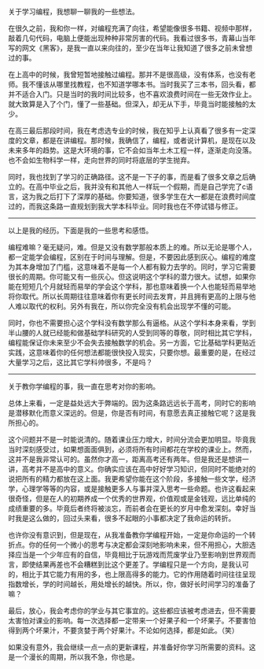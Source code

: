 关于学习编程，我想聊一聊我的一些想法。

在很久之前，我和你一样，对编程充满了向往，希望能像很多书籍、视频中那样，敲着几句代码，电脑上便能出现种种非常厉害的代码。我看过很多书，青幕山当年写的网文《黑客》，是我一直以来向往的，至少在当年让我知道了很多之前未曾想过的事。

在上高中的时候，我曾短暂地接触过编程。那并不是很高级，没有体系，也没有老师。我不懂该从哪里找教程，也不知道学哪本书。当时我买了三本书，回头看，都并不适合入门。只是当时的我时间比较多，也不喜欢浪费时间在一些无效作业上。就大致算是入了个门，懂了一些基础。但深入，却无从下手，毕竟当时能接触的太少。

在高三最后那段时间，我在考虑选专业的时候，我在知乎上认真看了很多有一定深度的文章，都是在讲编程。那时候，我确信了，编程，或者说计算机，是现在以及未来多年的趋势。这是大环境的事，它不会如当年土木工程一样，逐渐走向没落。也不会如生物科学一样，走向世界的同时将底层的学生抛弃。

同时，我也找到了学习的正确路径。这不是一下子的事，而是看了很多文章之后确立的。在高中毕业之后，我并没有和其他人一样玩一个假期，而是自己学完了c语言，这为我之后打下了深厚的基础。你要知道，很多学生在大一都是在浪费时间度过的，而我这条路一直规划到我大学本科毕业。同时我也在不停试错与修正。

---

以上是我的经历。下面是我的一些思考和感悟。

编程难嘛？毫无疑问，难。但是又没有数学那般本质上的难。所以无论是哪个人，都一定能学会编程，区别在于时间与理解。但是，不要因此感到灰心。编程的难度为其本身增加了门槛，这意味着不是每一个人都有毅力去学的。同时，学习它需要很长的周期。你可能又有一些灰心。但这说明这个学科的潜力很大。试想，如果你能在短短几个月就轻而易举的学会这个学科，那也意味着换一个人也能轻而易举地将你取代。所以长周期往往意味着你有更长时间去发育，并且拥有更高的上限与他人难以取代的权利。另外有我在，所以你完全没有机会出现学不懂的可能。

同时，你也不需要担心这个学科没有数学那么有逼格。从这个学科本身来看，学到半山腰的人就已经能和做基础学科研究的人受到同等的尊敬，同时相比其它学科，编程能保证你未来至少不会失去接触数学的机会。另一方面，它比基础学科更贴近实践，这意味着你的任何想法都能很快投入现实，只要你想。最重要的是，在经过大量学习之后，这比其它学科帅很多，不是吗？

---

关于教你学编程的事，我一直在思考对你的影响。

总体上来看，一定是益处远大于弊端的。因为这条路远远长于高考，同时它的影响是潜移默化而意义深远的。但是，你是否有时间，有意愿去真正接触它呢？这是我所担心的。

这个问题并不是一时能说清的。随着课业压力增大，时间分流会更加明显。毕竟我当时深刻感受过，如果想面面俱到，必须将所有时间都花在学校的课业上。然而，这并不是我非常认可的。虽然你才高一，距离高考还有两年。但是我还是想讲一讲，高考并不是高中的意义。你确实应该在高中好好学习知识，但同时不能绝对的说把所有的精力都放在这上面。我更希望你能在这个阶段，多接触一些文学，经济学，心理学等等的内容，或是接触更多人与事并深入思考一些命题。也许这看起来很奇怪，但是在人的初期养成一个优秀的世界观，价值观或是金钱观，远比单纯的成绩重要的多。毕竟后者终将被淡忘，而前者会在更长的岁月中愈发深刻。幸好当时我是这么做的，回过头来看，很多不起眼的小事都决定了我命运的转折。

也许你没有意识到，但是现在，从我准备教你学编程开始，一定是你命运的一个转折点。你的任何一个微小的思考与决定都会深刻地影响未来，但不用担心，大胆选择应当是一个少年应有的自信，毕竟相比于玩游戏而荒废学业乃至影响到世界观而言，即使结果再差也不会糟糕到比这个更差了。学编程只是一个方向，是我认可的，相比于其它能力有用的多，也上限高得多的能力。它的作用随着时间往往呈现指数增长，学的时间越长，用处增长的越快。所以，你，做好长时间学习的准备了嘛？

最后，放心，我会考虑你的学业与其它事宜的。这些都应该被考虑进去，但不需要太害怕对课业的影响。每一次选择都一定带来一个好果子和一个坏果子。不要害怕得到两个坏果汁，不要贪婪于两个好果汁。不论如何选择，都是如此。（笑）



如果没有意外，我会继续一点一点的更新课程，并准备好你学习所需要的资料。这是一个漫长的周期，所以我不急，你也是。

